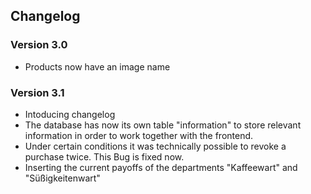 ## Changelog

### Version 3.0
- Products now have an image name

### Version 3.1
- Intoducing changelog
- The database has now its own table "information" to store relevant information in order to
  work together with the frontend.
- Under certain conditions it was technically possible to revoke a purchase
  twice. This Bug is fixed now.
- Inserting the current payoffs of the departments "Kaffeewart" and
  "Süßigkeitenwart"
